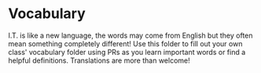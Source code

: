 # Vocabulary

I.T. is like a new language, the words may come from English but they often mean something completely different! Use this folder to fill out your own class' vocabulary folder using PRs as you learn important words or find a helpful definitions. Translations are more than welcome!
